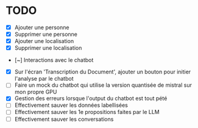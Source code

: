 # TODO

- [X] Ajouter une personne
- [X] Supprimer une personne
- [X] Ajouter une localisation
- [X] Supprimer une localisation
- [~] Interactions avec le chatbot
- [X] Sur l'écran 'Transcription du Document', ajouter un bouton pour initier l'analyse par le chatbot
- [ ] Faire un mock du chatbot qui utilise la version quantisée de mistral sur mon propre GPU
- [X] Gestion des erreurs lorsque l'output du chatbot est tout pété
- [ ] Effectivement sauver les données labellisées
- [ ] Effectivement sauver les 1e propositions faites par le LLM
- [ ] Effectivement sauver les conversations